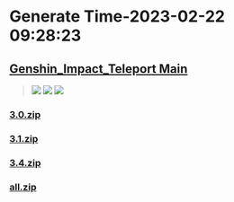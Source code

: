 # Generate Time-2023-02-22 09:28:23

## [Genshin_Impact_Teleport Main](https://github.com/Sam5440/Genshin_Impact_Teleport)

>![](https://komarev.com/ghpvc/?username=done439)
>![](https://komarev.com/ghpvc/?username=done438)
>![](https://komarev.com/ghpvc/?username=done437)

### [3.0.zip](https://raw.githubusercontent.com/Sam5440/Genshin_Impact_Teleport/download/ManualCollectPoint/SpecialItems/Dendroculus/3.0.zip)

### [3.1.zip](https://raw.githubusercontent.com/Sam5440/Genshin_Impact_Teleport/download/ManualCollectPoint/SpecialItems/Dendroculus/3.1.zip)

### [3.4.zip](https://raw.githubusercontent.com/Sam5440/Genshin_Impact_Teleport/download/ManualCollectPoint/SpecialItems/Dendroculus/3.4.zip)

### [all.zip](https://raw.githubusercontent.com/Sam5440/Genshin_Impact_Teleport/download/ManualCollectPoint/SpecialItems/Dendroculus/all.zip)

